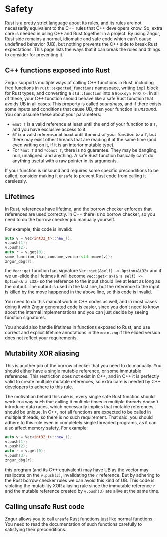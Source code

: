 # Safety

Rust is a pretty strict language about its rules, and its rules are not necessarily equivalent to the C++ rules that C++ developers
know. So, extra care is needed in using C++ and Rust together in a project. By using Zngur, Rust side remains a normal, idiomatic and
safe code which can't cause undefined behavior (UB), but nothing prevents the C++ side to break Rust expectations. This page
lists the ways that it can break the rules and things to consider for preventing it.

## C++ functions exposed into Rust

Zngur supports multiple ways of calling C++ functions in Rust, including free functions in `rust::exported_functions` namespace, writing `impl` block
for Rust types, and converting a `std::function` into a `Box<dyn FnX()>`. In all of these, your C++ function should behave like a safe Rust function
that avoids UB in all cases. This property is called _soundness_, and if there exists some inputs and conditions that cause UB, then your
function is _unsound_. You can assume these about your parameters:

- `&mut T` is a valid reference at least until the end of your function to a `T`, and you have exclusive access to it.
- `&T` is a valid reference at least until the end of your function to a `T`, but there may exist other threads that are
  reading it at the same time (and even writing on it, if it is an interior mutable type).
- For `*mut T` and `*const T`, there is no guarantee. They may be dangling, null, unaligned, and anything. A safe Rust function basically can't
  do anything useful with a raw pointer in its arguments.

If your function is unsound and requires some specific preconditions to be called, consider making it `unsafe` to prevent Rust
code from calling it carelessly.

## Lifetimes

In Rust, references have lifetime, and the borrow checker enforces that references are used correctly. In C++
there is no borrow checker, so you need to do the borrow checker job manually yourself.

For example, this code is invalid:

```C++
auto v = Vec<int32_t>::new_();
v.push(1);
v.push(2);
auto r = v.get(0);
some_function_that_consume_vector(std::move(v));
zngur_dbg(r);
```

the `Vec::get` function has signature `Vec::get(&self) -> Option<&i32>` and if we un-elide the lifetimes
it will become `Vec::get<'a>(&'a self) -> Option<&'a i32>` so the reference to the input should live
at least as long as the output. The output is used in the last line, but the reference to the input
is killed by the move happened in the above line, so this code is invalid.

You need to do this manual work in C++ codes as well, and in most cases doing it with Zngur generated code
is easier, since you don't need to know about the internal implementations and you can just
decide by seeing function signatures.

You should also handle lifetimes in functions exposed to Rust, and use correct
and explicit lifetime annotations in the `main.zng` if the elided version does not reflect your requirements.

## Mutability XOR aliasing

This is another job of the borrow checker that you need to do manually. You should either have
a single mutable reference, or some immutable references. This restriction does not exist in
C++, and in C++ it is perfectly valid to create multiple mutable references, so extra care
is needed by C++ developers to adhere to this rule.

The motivation behind this rule is, every single safe Rust function should work in a way such that
calling it multiple times in multiple threads doesn't introduce data races, which necessarily implies
that mutable references should be unique. In C++, not all functions are expected to be called in
multiple threads, so there is no such requirement. That said, you should adhere to this rule even
in completely single threaded programs, as it can also affect memory safety. For example:

```C++
auto v = Vec<int32_t>::new_();
v.push(1);
v.push(2);
auto r = v.get(0);
v.push(3);
zngur_dbg(r);
```

this program (and its C++ equivalent) may have UB as the vector may reallocate on the `v.push(3)`, invalidating
the `r` reference. But by adhering to the Rust borrow checker rules we can avoid this kind of UB. This code
is violating the mutability XOR aliasing rule since the immutable reference `r` and the mutable reference created
by `v.push(3)` are alive at the same time.

## Calling unsafe Rust code

Zngur allows you to call `unsafe` Rust functions just like normal functions. You need to read the documentation
of such functions carefully to satisfying their preconditions.
